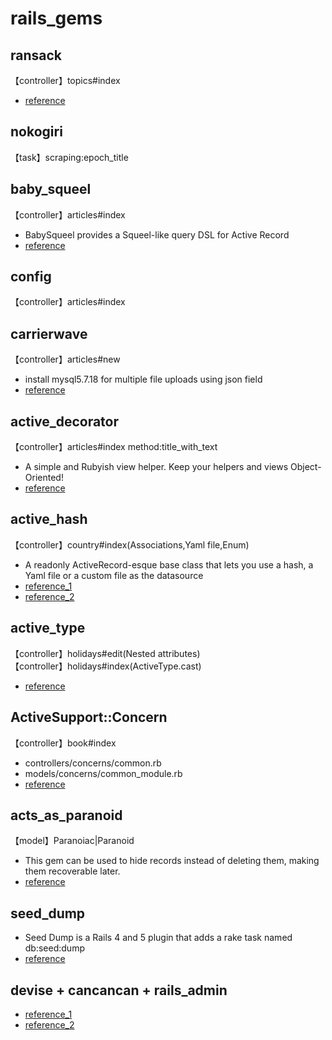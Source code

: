 # rails_gems

## ransack

【controller】topics#index  
* [reference](http://qiita.com/LuckOfWise/items/e020e896e71d47d0c6a4)  

## nokogiri

【task】scraping:epoch_title

## baby_squeel

【controller】articles#index     
* BabySqueel provides a Squeel-like query DSL for Active Record  
* [reference](https://github.com/rzane/baby_squeel)  

## config

【controller】articles#index

## carrierwave

【controller】articles#new  
* install mysql5.7.18 for multiple file uploads using json field
* [reference](https://github.com/carrierwaveuploader/carrierwave)

## active_decorator

【controller】articles#index method:title_with_text  
* A simple and Rubyish view helper. Keep your helpers and views Object-Oriented!  
* [reference](https://github.com/amatsuda/active_decorator)

## active_hash 

【controller】country#index(Associations,Yaml file,Enum)  
* A readonly ActiveRecord-esque base class that lets you use a hash, a Yaml file or a custom file as the datasource   
* [reference_1](http://kotatu.org/blog/2014/10/09/active-hash-gem/)   
* [reference_2](https://github.com/zilkey/active_hash)  

## active_type

【controller】holidays#edit(Nested attributes)   
【controller】holidays#index(ActiveType.cast)  
* [reference](https://github.com/makandra/active_type)

## ActiveSupport::Concern

【controller】book#index  
* controllers/concerns/common.rb    
* models/concerns/common_module.rb
* [reference](http://qiita.com/shizuma/items/ae6ecb85615f74444693)  

## acts_as_paranoid

【model】Paranoiac|Paranoid  
* This gem can be used to hide records instead of deleting them, making them recoverable later.  
* [reference](https://github.com/ActsAsParanoid/acts_as_paranoid)  

## seed_dump

* Seed Dump is a Rails 4 and 5 plugin that adds a rake task named db:seed:dump
* [reference](https://github.com/rroblak/seed_dump)  

## devise + cancancan + rails_admin

* [reference_1](http://d.hatena.ne.jp/htz/20140718/1405690417)  
* [reference_2](http://mdsgn.me/ruby-on-rails/cancancan%E3%81%A8rails_admin/)